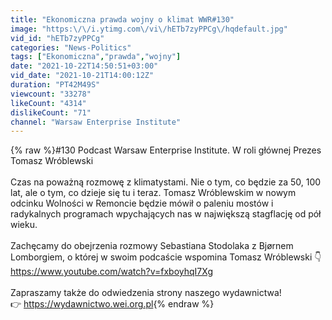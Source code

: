 ```yaml
---
title: "Ekonomiczna prawda wojny o klimat WWR#130"
image: "https:\/\/i.ytimg.com\/vi\/hETb7zyPPCg\/hqdefault.jpg"
vid_id: "hETb7zyPPCg"
categories: "News-Politics"
tags: ["Ekonomiczna","prawda","wojny"]
date: "2021-10-22T14:50:51+03:00"
vid_date: "2021-10-21T14:00:12Z"
duration: "PT42M49S"
viewcount: "33278"
likeCount: "4314"
dislikeCount: "71"
channel: "Warsaw Enterprise Institute"
---
```

{% raw %}#130 Podcast Warsaw Enterprise Institute. W roli głównej Prezes Tomasz Wróblewski<br /><br />Czas na poważną rozmowę z klimatystami. Nie o tym, co będzie za 50, 100 lat, ale o tym, co dzieje się tu i teraz. Tomasz Wróblewskim w nowym odcinku Wolności w Remoncie będzie mówił o paleniu mostów i radykalnych programach wpychających nas w największą stagflację od pół wieku.<br /><br />Zachęcamy do obejrzenia rozmowy Sebastiana Stodolaka z Bjørnem Lomborgiem, o której w swoim podcaście wspomina Tomasz Wróblewski 👇<br /><a rel="nofollow" target="blank" href="https://www.youtube.com/watch?v=fxboyhqI7Xg">https://www.youtube.com/watch?v=fxboyhqI7Xg</a><br /><br />Zapraszamy także do odwiedzenia strony naszego wydawnictwa!<br />👉 <a rel="nofollow" target="blank" href="https://wydawnictwo.wei.org.pl">https://wydawnictwo.wei.org.pl</a>{% endraw %}
